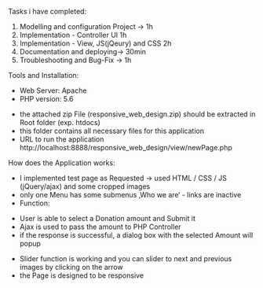 Tasks i have completed:
1. Modelling and configuration Project -> 1h
2. Implementation - Controller UI 1h
3. Implementation - View, JS(jQeury) and CSS 2h
4. Documentation and deploying-> 30min
5. Troubleshooting and Bug-Fix -> 1h

Tools and Installation:
* Web Server: Apache
* PHP version: 5.6

- the attached zip File (responsive_web_design.zip) should be extracted in Root folder (exp. htdocs)
- this folder contains all necessary files for this application
- URL to run the application http://localhost:8888/responsive_web_design/view/newPage.php
 
How does the Application works:
- I implemented test page as Requested -> used HTML / CSS / JS (jQuery/ajax) and some cropped images
- only one Menu has some submenus ‚Who we are‘  - links are inactive 
- Function: 
* User is able to select a Donation amount and Submit it
* Ajax is used to pass the amount to PHP Controller
* if the response is successful, a dialog box with the selected Amount will popup
- Slider function is working and you can slider to next and previous images by clicking on the arrow
- the Page is designed to be responsive 
